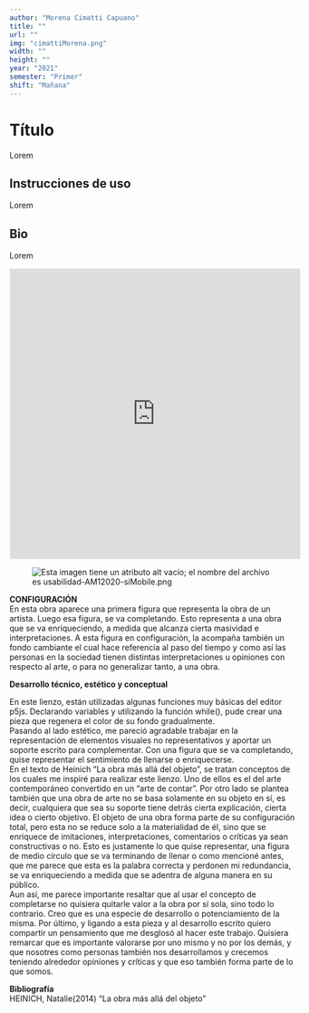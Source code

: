 ```yaml
---
author: "Morena Cimatti Capuano"
title: ""
url: ""
img: "cimattiMorena.png"
width: ""
height: ""
year: "2021"
semester: "Primer"
shift: "Mañana"
---
```


<p></p>

# Título

Lorem 

## Instrucciones de uso 

Lorem

## Bio

Lorem

<!-- wp:html -->
<p align="center"><iframe width="512" height="512" frameborder="0" scrolling="no" style="width:512px; margin:0 auto!important;border: 1px solid #F2F2F3; z-index: 100;" src="https://editor.p5js.org/morenacimatti/embed/2mIDBAaQM"></iframe></p>
<!-- /wp:html -->

<!-- wp:image {"align":"center"} -->
<div class="wp-block-image"><figure class="aligncenter"><img src="https://am1-lacabanne.atamvirtual.com.ar/wp-content/uploads/2020/12/usabilidad-AM12020-siMobile.png" alt="Esta imagen tiene un atributo alt vacío; el nombre del archivo es usabilidad-AM12020-siMobile.png"/></figure></div>
<!-- /wp:image -->

<p></p>
<p><strong>CONFIGURACIÓN</strong><br>En esta obra aparece una primera figura que representa la obra de un artista. Luego esa figura, se va completando. Esto representa a una obra que se va enriqueciendo, a medida que alcanza cierta masividad e interpretaciones. A esta figura en configuración, la acompaña también un fondo cambiante el cual hace referencia al paso del tiempo y como así las personas en la sociedad tienen distintas interpretaciones u opiniones con respecto al arte, o para no generalizar tanto, a una obra.</p>
<p><strong>Desarrollo técnico, estético y conceptual</strong></p>
<p>En este lienzo, están utilizadas algunas funciones muy básicas del editor p5js. Declarando variables y utilizando la función while(), pude crear una pieza que regenera el color de su fondo gradualmente.<br>Pasando al lado estético, me pareció agradable trabajar en la representación de elementos visuales no representativos y aportar un soporte escrito para complementar. Con una figura que se va completando, quise representar el sentimiento de llenarse o enriquecerse.<br>En el texto de Heinich “La obra más allá del objeto”, se tratan conceptos de los cuales me inspiré para realizar este lienzo. Uno de ellos es el del arte contemporáneo convertido en un “arte de contar”. Por otro lado se plantea también que una obra de arte no se basa solamente en su objeto en sí, es decir, cualquiera que sea su soporte tiene detrás cierta explicación, cierta idea o cierto objetivo. El objeto de una obra forma parte de su configuración total, pero esta no se reduce solo a la materialidad de él, sino que se enriquece de imitaciones, interpretaciones, comentarios o críticas ya sean constructivas o no. Esto es justamente lo que quise representar, una figura de medio círculo que se va terminando de llenar o como mencioné antes, que me parece que esta es la palabra correcta y perdonen mi redundancia, se va enriqueciendo a medida que se adentra de alguna manera en su público.<br>Aun así, me parece importante resaltar que al usar el concepto de completarse no quisiera quitarle valor a la obra por sí sola, sino todo lo contrario. Creo que es una especie de desarrollo o potenciamiento de la misma. Por último, y ligando a esta pieza y al desarrollo escrito quiero compartir un pensamiento que me desglosó al hacer este trabajo. Quisiera remarcar que es importante valorarse por uno mismo y no por los demás, y que nosotres como personas también nos desarrollamos y crecemos teniendo alrededor opiniones y críticas y que eso también forma parte de lo que somos.</p>
<p><strong>Bibliografía</strong><br>HEINICH, Natalie(2014) “La obra más allá del objeto”</p>
<p><!--StartFragment--></p>